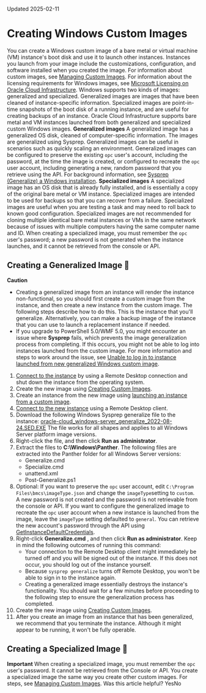 Updated 2025-02-11
# Creating Windows Custom Images
You can create a Windows custom image of a bare metal or virtual machine (VM) instance's boot disk and use it to launch other instances. Instances you launch from your image include the customizations, configuration, and software installed when you created the image. For information about custom images, see [Managing Custom Images](https://docs.oracle.com/en-us/iaas/Content/Compute/Tasks/managingcustomimages.htm#Managing_Custom_Images "You can create a custom image of an instance's boot disk and use it to launch other instances. Instances you launch from your image include the customizations, configuration, and software installed when you created the image."). For information about the licensing requirements for Windows images, see [Microsoft Licensing on Oracle Cloud Infrastructure](https://docs.oracle.com/en-us/iaas/Content/Compute/References/microsoftlicensing.htm#Microsoft_Licensing_on_Oracle_Cloud_Infrastructure).
Windows supports two kinds of images: generalized and specialized. Generalized images are images that have been cleaned of instance-specific information. Specialized images are point-in-time snapshots of the boot disk of a running instance, and are useful for creating backups of an instance. Oracle Cloud Infrastructure supports bare metal and VM instances launched from both generalized and specialized custom Windows images.
**Generalized images**
A generalized image has a generalized OS disk, cleaned of computer-specific information. The images are generalized using Sysprep. Generalized images can be useful in scenarios such as quickly scaling an environment. Generalized images can be configured to preserve the existing `opc` user's account, including the password, at the time the image is created, or configured to recreate the `opc` user account, including generating a new, random password that you retrieve using the API. For background information, see [Sysprep (Generalize) a Windows installation](https://docs.microsoft.com/windows-hardware/manufacture/desktop/sysprep--generalize--a-windows-installation).
**Specialized images**
A specialized image has an OS disk that is already fully installed, and is essentially a copy of the original bare metal or VM instance. Specialized images are intended to be used for backups so that you can recover from a failure. Specialized images are useful when you are testing a task and may need to roll back to known good configuration. Specialized images are not recommended for cloning multiple identical bare metal instances or VMs in the same network because of issues with multiple computers having the same computer name and ID. When creating a specialized image, you must remember the `opc` user's password; a new password is not generated when the instance launches, and it cannot be retrieved from the console or API.
## Creating a Generalized Image 🔗 
**Caution**
  * Creating a generalized image from an instance will render the instance non-functional, so you should first create a custom image from the instance, and then create a new instance from the custom image. The following steps describe how to do this. This is the instance that you'll generalize. Alternatively, you can make a backup image of the instance that you can use to launch a replacement instance if needed.
  * If you upgrade to PowerShell 5.0/WMF 5.0, you might encounter an issue where **Sysprep** fails, which prevents the image generalization process from completing. If this occurs, you might not be able to log into instances launched from the custom image. For more information and steps to work around the issue, see [Unable to log in to instance launched from new generalized Windows custom image](https://docs.oracle.com/en-us/iaas/Content/Compute/known-issues.htm#sysprepfails).


  1. [Connect to the instance](https://docs.oracle.com/en-us/iaas/Content/Compute/Tasks/connect-to-windows-instance.htm#top "You connect to a Windows instance by using a Remote Desktop connection. Most Windows systems include a Remote Desktop client by default.") by using a Remote Desktop connection and shut down the instance from the operating system.
  2. Create the new image using [Creating Custom Images](https://docs.oracle.com/en-us/iaas/Content/Compute/Tasks/custom-images-create.htm#listing-custom-images "Create a Compute custom image in an Oracle Cloud Infrastructure compartment.").
  3. Create an instance from the new image using [launching an instance from a custom image](https://docs.oracle.com/en-us/iaas/Content/Compute/Tasks/managingcustomimages.htm#Managing_Custom_Images__console-custom-image-tasks).
  4. [Connect to the new instance](https://docs.oracle.com/en-us/iaas/Content/Compute/Tasks/connect-to-windows-instance.htm#top "You connect to a Windows instance by using a Remote Desktop connection. Most Windows systems include a Remote Desktop client by default.") using a Remote Desktop client.
  5. Download the following Windows Sysprep generalize file to the instance:
[oracle-cloud_windows-server_generalize_2022-08-24.SED.EXE](https://docs.oracle.com/iaas/Content/Resources/Assets/oracle-cloud_windows-server_generalize_2022-08-24.SED.EXE)
The file works for all shapes and applies to all Windows Server platform image versions.
  6. Right-click the file, and then click **Run as administrator**.
  7. Extract the files to **C:\Windows\Panther**. The following files are extracted into the Panther folder for all Windows Server versions:
     * Generalize.cmd
     * Specialize.cmd
     * unattend.xml
     * Post-Generalize.ps1
  8. Optional: If you want to preserve the `opc` user account, edit `C:\Program Files\bmcs\imageType.json` and change the `imageType`setting to `custom`. A new password is not created and the password is not retrievable from the console or API.
If you want to configure the generalized image to recreate the `opc` user account when a new instance is launched from the image, leave the `imageType` setting defaulted to `general`. You can retrieve the new account's password through the API using [GetInstanceDefaultCredentials](https://docs.oracle.com/iaas/api/#/en/iaas/latest/InstanceCredentials/GetInstanceDefaultCredentials).
  9. Right-click **Generalize.cmd** , and then click **Run as administrator**. Keep in mind the following outcomes of running this command:
     * Your connection to the Remote Desktop client might immediately be turned off and you will be signed out of the instance. If this does not occur, you should log out of the instance yourself.
     * Because `sysprep generalize` turns off Remote Desktop, you won't be able to sign in to the instance again.
     * Creating a generalized image essentially destroys the instance's functionality.
You should wait for a few minutes before proceeding to the following step to ensure the generalization process has completed.
  10. Create the new image using [Creating Custom Images](https://docs.oracle.com/en-us/iaas/Content/Compute/Tasks/custom-images-create.htm#listing-custom-images "Create a Compute custom image in an Oracle Cloud Infrastructure compartment.").
  11. After you create an image from an instance that has been generalized, we recommend that you terminate the instance. Although it might appear to be running, it won't be fully operable.


## Creating a Specialized Image 🔗 
**Important** When creating a specialized image, you must remember the `opc` user's password. It cannot be retrieved from the Console or API.
You create a specialized image the same way you create other custom images. For steps, see [Managing Custom Images](https://docs.oracle.com/en-us/iaas/Content/Compute/Tasks/managingcustomimages.htm#Managing_Custom_Images "You can create a custom image of an instance's boot disk and use it to launch other instances. Instances you launch from your image include the customizations, configuration, and software installed when you created the image.").
Was this article helpful?
YesNo

